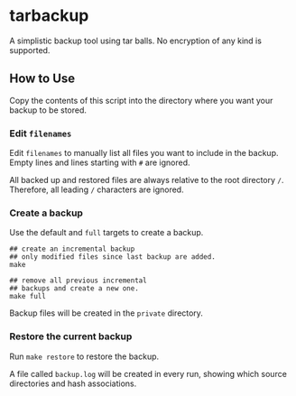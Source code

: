 # tarbackup

A simplistic backup tool using tar balls. No encryption of any kind is supported.

## How to Use

Copy the contents of this script into the directory where you want your backup to be stored.

### Edit `filenames`

Edit `filenames` to manually list all files you want to include in the backup. Empty lines and lines starting with `#` are ignored.

All backed up and restored files are always relative to the root directory `/`. Therefore, all leading `/` characters are ignored.

### Create a backup
Use the default and `full` targets to create a backup.

```
## create an incremental backup
## only modified files since last backup are added.
make

## remove all previous incremental
## backups and create a new one.
make full
```

Backup files will be created in the `private` directory.

### Restore the current backup

Run `make restore` to restore the backup.

A file called `backup.log` will be created in every run, showing which source directories and hash associations.
